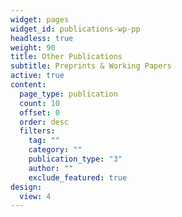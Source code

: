 ```yaml
---
widget: pages
widget_id: publications-wp-pp
headless: true
weight: 90
title: Other Publications
subtitle: Preprints & Working Papers
active: true
content:
  page_type: publication
  count: 10
  offset: 0
  order: desc
  filters:
    tag: ""
    category: ""
    publication_type: "3"
    author: ""
    exclude_featured: true
design:
  view: 4
---
```

